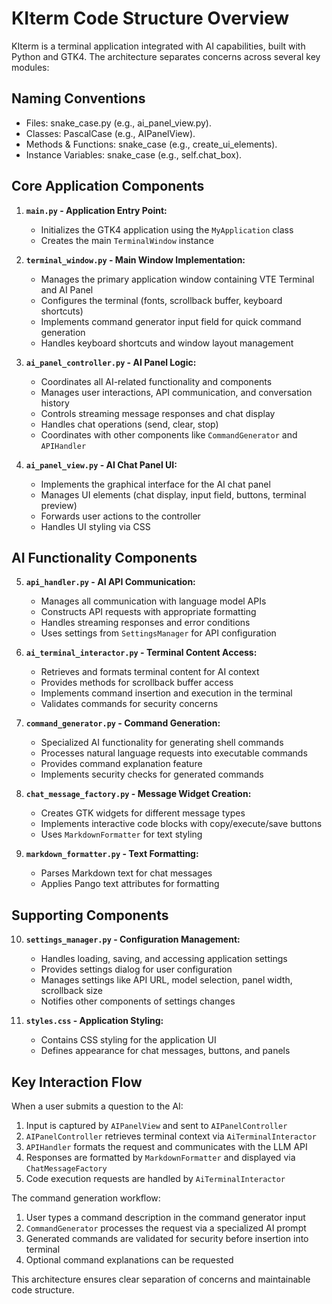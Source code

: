 # KIterm Code Structure Overview

KIterm is a terminal application integrated with AI capabilities, built with Python and GTK4. The architecture separates concerns across several key modules:

## Naming Conventions

- Files: snake_case.py (e.g., ai_panel_view.py).
- Classes: PascalCase (e.g., AIPanelView).
- Methods & Functions: snake_case (e.g., create_ui_elements).
- Instance Variables: snake_case (e.g., self.chat_box).


## Core Application Components

1. **`main.py` - Application Entry Point:**
   * Initializes the GTK4 application using the `MyApplication` class
   * Creates the main `TerminalWindow` instance

2. **`terminal_window.py` - Main Window Implementation:**
   * Manages the primary application window containing VTE Terminal and AI Panel
   * Configures the terminal (fonts, scrollback buffer, keyboard shortcuts)
   * Implements command generator input field for quick command generation
   * Handles keyboard shortcuts and window layout management

3. **`ai_panel_controller.py` - AI Panel Logic:**
   * Coordinates all AI-related functionality and components
   * Manages user interactions, API communication, and conversation history
   * Controls streaming message responses and chat display
   * Handles chat operations (send, clear, stop)
   * Coordinates with other components like `CommandGenerator` and `APIHandler`

4. **`ai_panel_view.py` - AI Chat Panel UI:**
   * Implements the graphical interface for the AI chat panel
   * Manages UI elements (chat display, input field, buttons, terminal preview)
   * Forwards user actions to the controller
   * Handles UI styling via CSS

## AI Functionality Components

5. **`api_handler.py` - AI API Communication:**
   * Manages all communication with language model APIs
   * Constructs API requests with appropriate formatting
   * Handles streaming responses and error conditions
   * Uses settings from `SettingsManager` for API configuration

6. **`ai_terminal_interactor.py` - Terminal Content Access:**
   * Retrieves and formats terminal content for AI context
   * Provides methods for scrollback buffer access
   * Implements command insertion and execution in the terminal
   * Validates commands for security concerns

7. **`command_generator.py` - Command Generation:**
   * Specialized AI functionality for generating shell commands
   * Processes natural language requests into executable commands
   * Provides command explanation feature
   * Implements security checks for generated commands

8. **`chat_message_factory.py` - Message Widget Creation:**
   * Creates GTK widgets for different message types
   * Implements interactive code blocks with copy/execute/save buttons
   * Uses `MarkdownFormatter` for text styling

9. **`markdown_formatter.py` - Text Formatting:**
   * Parses Markdown text for chat messages
   * Applies Pango text attributes for formatting

## Supporting Components

10. **`settings_manager.py` - Configuration Management:**
    * Handles loading, saving, and accessing application settings
    * Provides settings dialog for user configuration
    * Manages settings like API URL, model selection, panel width, scrollback size
    * Notifies other components of settings changes

11. **`styles.css` - Application Styling:**
    * Contains CSS styling for the application UI
    * Defines appearance for chat messages, buttons, and panels

## Key Interaction Flow

When a user submits a question to the AI:
1. Input is captured by `AIPanelView` and sent to `AIPanelController`
2. `AIPanelController` retrieves terminal context via `AiTerminalInteractor`
3. `APIHandler` formats the request and communicates with the LLM API
4. Responses are formatted by `MarkdownFormatter` and displayed via `ChatMessageFactory`
5. Code execution requests are handled by `AiTerminalInteractor`

The command generation workflow:
1. User types a command description in the command generator input
2. `CommandGenerator` processes the request via a specialized AI prompt
3. Generated commands are validated for security before insertion into terminal
4. Optional command explanations can be requested

This architecture ensures clear separation of concerns and maintainable code structure.
